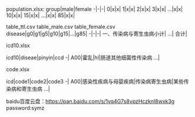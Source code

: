 population.xlsx:
group|male|female
-|-|-|
0|x|x|
1|x|x|
2|x|x|
3|x|x|
...|x|x|
10|x|x|
15|x|x|
...|x|x|
85|x|x|

table_ttl.csv table_male.csv table_female.csv
disease|g0|g1|g5|g10|g15|...|g85|
-|-|-|
一、传染病与寄生虫病小计|
...|
合计|

icd10.xlsx

icd10|diseae|pinyin|ccd
-|
A00|霍乱|hl|肠道其他细菌性传染病
...|

code.xlsx

icd|code1|code2|code3
-|
A00|感染性疾病与母婴疾病|传染病寄生虫病|某些传染病和寄生虫病
...|

baidu百度云盘：https://pan.baidu.com/s/1vq4G7s8vpzHczknl8wxk3g password:symz
